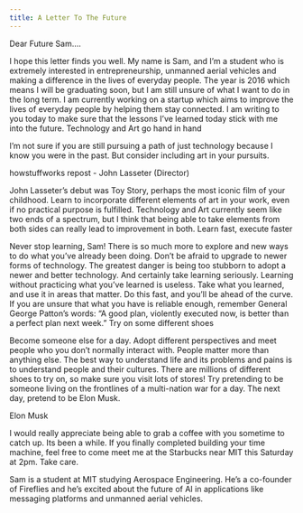 ```yaml
---
title: A Letter To The Future
---
```


Dear Future Sam….

I hope this letter finds you well. My name is Sam, and I’m a student who is extremely interested in entrepreneurship, unmanned aerial vehicles and making a difference in the lives of everyday people. The year is 2016 which means I will be graduating soon, but I am still unsure of what I want to do in the long term. I am currently working on a startup which aims to improve the lives of everyday people by helping them stay connected. I am writing to you today to make sure that the lessons I’ve learned today stick with me into the future.
Technology and Art go hand in hand

I’m not sure if you are still pursuing a path of just technology because I know you were in the past. But consider including art in your pursuits.

howstuffworks repost - John Lasseter (Director)

John Lasseter’s debut was Toy Story, perhaps the most iconic film of your childhood. Learn to incorporate different elements of art in your work, even if no practical purpose is fulfilled. Technology and Art currently seem like two ends of a spectrum, but I think that being able to take elements from both sides can really lead to improvement in both.
Learn fast, execute faster

Never stop learning, Sam! There is so much more to explore and new ways to do what you’ve already been doing. Don’t be afraid to upgrade to newer forms of technology. The greatest danger is being too stubborn to adopt a newer and better technology. And certainly take learning seriously. Learning without practicing what you’ve learned is useless. Take what you learned, and use it in areas that matter. Do this fast, and you’ll be ahead of the curve. If you are unsure that what you have is reliable enough, remember General George Patton’s words:
“A good plan, violently executed now, is better than a perfect plan next week.”
Try on some different shoes

Become someone else for a day. Adopt different perspectives and meet people who you don’t normally interact with. People matter more than anything else. The best way to understand life and its problems and pains is to understand people and their cultures. There are millions of different shoes to try on, so make sure you visit lots of stores! Try pretending to be someone living on the frontlines of a multi-nation war for a day. The next day, pretend to be Elon Musk.

Elon Musk

I would really appreciate being able to grab a coffee with you sometime to catch up. Its been a while. If you finally completed building your time machine, feel free to come meet me at the Starbucks near MIT this Saturday at 2pm.
Take care.

Sam is a student at MIT studying Aerospace Engineering. He’s a co-founder of Fireflies and he’s excited about the future of AI in applications like messaging platforms and unmanned aerial vehicles.

